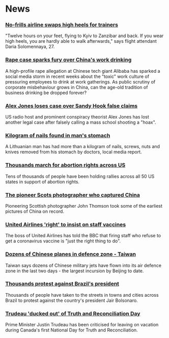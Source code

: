 # News
### [No-frills airline swaps high heels for trainers](https://www.bbc.com/news/world-europe-58755872)
"Twelve hours on your feet, flying to Kyiv to Zanzibar and back. If you wear high heels, you are hardly able to walk afterwards," says flight attendant Daria Solomennaya, 27.
### [Rape case sparks fury over China's work drinking](https://www.bbc.com/news/world-asia-china-58313387)
A high-profile rape allegation at Chinese tech giant Alibaba has sparked a social media storm in recent weeks about the "toxic" work culture of pressuring employees to drink at work gatherings. As public scrutiny of corporate misbehaviour grows in China, can the age-old tradition of business drinking be dropped forever? 
### [Alex Jones loses case over Sandy Hook false claims](https://www.bbc.com/news/world-us-canada-58771927)
US radio host and prominent conspiracy theorist Alex Jones has lost another legal case after falsely calling a mass school shooting a "hoax".
### [Kilogram of nails found in man's stomach](https://www.bbc.com/news/world-europe-58771370)
A Lithuanian man has had more than a kilogram of nails, screws, nuts and knives removed from his stomach by doctors, local media report.
### [Thousands march for abortion rights across US](https://www.bbc.com/news/world-us-canada-58774262)
Tens of thousands of people have been holding rallies across all 50 US states in support of abortion rights. 
### [The pioneer Scots photographer who captured China](https://www.bbc.com/news/uk-scotland-58733514)
Pioneering Scottish photographer John Thomson took some of the earliest pictures of China on record.
### [United Airlines 'right' to insist on staff vaccines](https://www.bbc.com/news/business-58767310)
The boss of United Airlines has told the BBC that firing staff who refuse to get a coronavirus vaccine is "just the right thing to do".
### [Dozens of Chinese planes in defence zone - Taiwan](https://www.bbc.com/news/world-asia-58771369)
Taiwan says dozens of Chinese military jets have flown into its air defence zone in the last two days - the largest incursion by Beijing to date.
### [Thousands protest against Brazil's president](https://www.bbc.com/news/world-latin-america-58777244)
Thousands of people have taken to the streets in towns and cities across Brazil to protest against the country's president Jair Bolsonaro. 
### [Trudeau 'ducked out' of Truth and Reconciliation Day](https://www.bbc.com/news/world-us-canada-58765502)
Prime Minister Justin Trudeau has been criticised for leaving on vacation during Canada's first National Day for Truth and Reconciliation.
